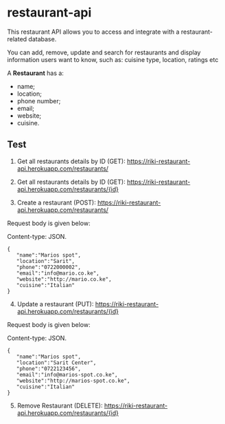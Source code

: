 # restaurant-api
This restaurant API allows you to access and integrate with a restaurant-related database.

You can add, remove, update and search for restaurants and display information users want to know, such as:  cuisine type, location, ratings etc




A **Restaurant** has a:
- name;
- location;
- phone number;
- email;
- website;
- cuisine.


## Test

1. Get all restaurants details by ID (GET): https://riki-restaurant-api.herokuapp.com/restaurants/

2. Get all restaurants details by ID (GET): https://riki-restaurant-api.herokuapp.com/restaurants/{id} 

3. Create a restaurant (POST): https://riki-restaurant-api.herokuapp.com/restaurants/

Request body is given below:

  
Content-type: JSON.
```
{
   "name":"Marios spot",
   "location":"Sarit",
   "phone":"0722000002",
   "email":"info@mario.co.ke",
   "website":"http://mario.co.ke",
   "cuisine":"Italian"
}
```
4. Update a restaurant (PUT): https://riki-restaurant-api.herokuapp.com/restaurants/{id}

Request body is given below:


Content-type: JSON.
```
{
   "name":"Marios spot",
   "location":"Sarit Center",
   "phone":"0722123456",
   "email":"info@marios-spot.co.ke",
   "website":"http://marios-spot.co.ke",
   "cuisine":"Italian"
}
```

5. Remove Restaurant (DELETE): https://riki-restaurant-api.herokuapp.com/restaurants/{id}

